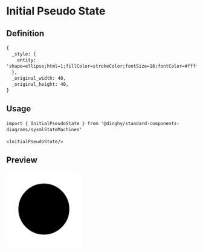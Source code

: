 # Initial Pseudo State

## Definition

```
{
  _style: { 
    entity: 'shape=ellipse;html=1;fillColor=strokeColor;fontSize=18;fontColor=#ffffff;',
  },
  _original_width: 40,
  _original_height: 40,
}
```

## Usage

```
import { InitialPseudoState } from '@dinghy/standard-components-diagrams/sysmlStateMachines'

<InitialPseudoState/>
```

## Preview

<img src="./initial-pseudo-state.png" width="200"/>
